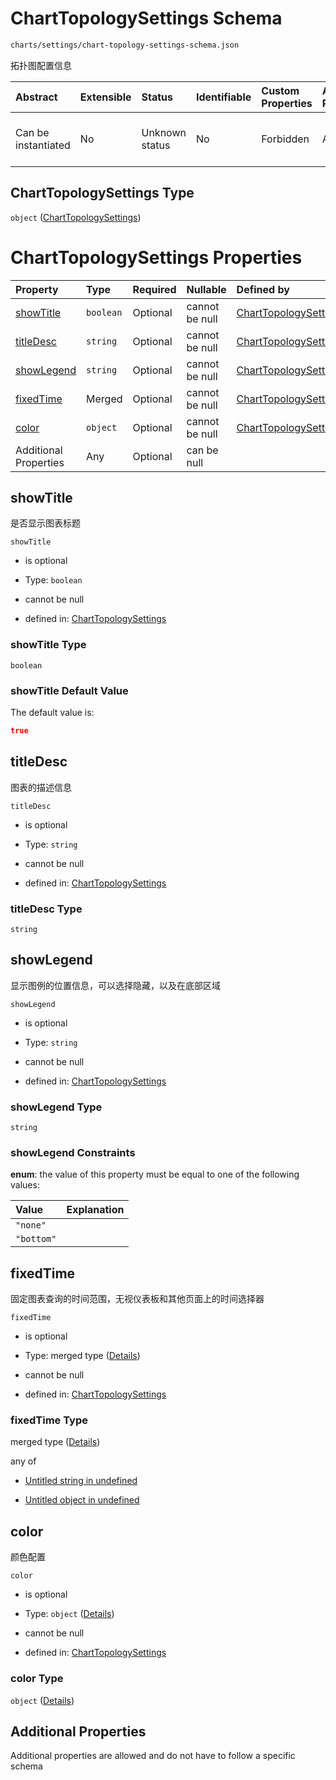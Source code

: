 # ChartTopologySettings Schema

```txt
charts/settings/chart-topology-settings-schema.json
```

拓扑图配置信息

| Abstract            | Extensible | Status         | Identifiable | Custom Properties | Additional Properties | Access Restrictions | Defined In                                                                                                               |
| :------------------ | :--------- | :------------- | :----------- | :---------------- | :-------------------- | :------------------ | :----------------------------------------------------------------------------------------------------------------------- |
| Can be instantiated | No         | Unknown status | No           | Forbidden         | Allowed               | none                | [chart-topology-settings-schema.json](../out/charts/settings/chart-topology-settings-schema.json "open original schema") |

## ChartTopologySettings Type

`object` ([ChartTopologySettings](chart-topology-settings-schema.md))

# ChartTopologySettings Properties

| Property                  | Type      | Required | Nullable       | Defined by                                                                                                                                                    |
| :------------------------ | :-------- | :------- | :------------- | :------------------------------------------------------------------------------------------------------------------------------------------------------------ |
| [showTitle](#showtitle)   | `boolean` | Optional | cannot be null | [ChartTopologySettings](chart-topology-settings-schema-properties-showtitle.md "charts/settings/chart-topology-settings-schema.json#/properties/showTitle")   |
| [titleDesc](#titledesc)   | `string`  | Optional | cannot be null | [ChartTopologySettings](chart-topology-settings-schema-properties-titledesc.md "charts/settings/chart-topology-settings-schema.json#/properties/titleDesc")   |
| [showLegend](#showlegend) | `string`  | Optional | cannot be null | [ChartTopologySettings](chart-topology-settings-schema-properties-showlegend.md "charts/settings/chart-topology-settings-schema.json#/properties/showLegend") |
| [fixedTime](#fixedtime)   | Merged    | Optional | cannot be null | [ChartTopologySettings](settings-fixed-time-schema.md "charts/settings/settings-fixed-time-schema.json#/properties/fixedTime")                                |
| [color](#color)           | `object`  | Optional | cannot be null | [ChartTopologySettings](chart-topology-settings-schema-properties-color.md "charts/settings/chart-topology-settings-schema.json#/properties/color")           |
| Additional Properties     | Any       | Optional | can be null    |                                                                                                                                                               |

## showTitle

是否显示图表标题

`showTitle`

* is optional

* Type: `boolean`

* cannot be null

* defined in: [ChartTopologySettings](chart-topology-settings-schema-properties-showtitle.md "charts/settings/chart-topology-settings-schema.json#/properties/showTitle")

### showTitle Type

`boolean`

### showTitle Default Value

The default value is:

```json
true
```

## titleDesc

图表的描述信息

`titleDesc`

* is optional

* Type: `string`

* cannot be null

* defined in: [ChartTopologySettings](chart-topology-settings-schema-properties-titledesc.md "charts/settings/chart-topology-settings-schema.json#/properties/titleDesc")

### titleDesc Type

`string`

## showLegend

显示图例的位置信息，可以选择隐藏，以及在底部区域

`showLegend`

* is optional

* Type: `string`

* cannot be null

* defined in: [ChartTopologySettings](chart-topology-settings-schema-properties-showlegend.md "charts/settings/chart-topology-settings-schema.json#/properties/showLegend")

### showLegend Type

`string`

### showLegend Constraints

**enum**: the value of this property must be equal to one of the following values:

| Value      | Explanation |
| :--------- | :---------- |
| `"none"`   |             |
| `"bottom"` |             |

## fixedTime

固定图表查询的时间范围，无视仪表板和其他页面上的时间选择器

`fixedTime`

* is optional

* Type: merged type ([Details](settings-fixed-time-schema.md))

* cannot be null

* defined in: [ChartTopologySettings](settings-fixed-time-schema.md "charts/settings/settings-fixed-time-schema.json#/properties/fixedTime")

### fixedTime Type

merged type ([Details](settings-fixed-time-schema.md))

any of

* [Untitled string in undefined](settings-fixed-time-schema-anyof-0.md "check type definition")

* [Untitled object in undefined](settings-fixed-time-schema-anyof-1.md "check type definition")

## color

颜色配置

`color`

* is optional

* Type: `object` ([Details](chart-topology-settings-schema-properties-color.md))

* cannot be null

* defined in: [ChartTopologySettings](chart-topology-settings-schema-properties-color.md "charts/settings/chart-topology-settings-schema.json#/properties/color")

### color Type

`object` ([Details](chart-topology-settings-schema-properties-color.md))

## Additional Properties

Additional properties are allowed and do not have to follow a specific schema
